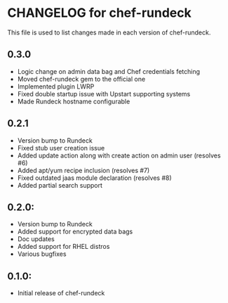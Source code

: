 # CHANGELOG for chef-rundeck

This file is used to list changes made in each version of chef-rundeck.

## 0.3.0

* Logic change on admin data bag and Chef credentials fetching
* Moved chef-rundeck gem to the official one
* Implemented plugin LWRP
* Fixed double startup issue with Upstart supporting systems
* Made Rundeck hostname configurable

## 0.2.1

* Version bump to Rundeck
* Fixed stub user creation issue
* Added update action along with create action on admin user (resolves #6)
* Added apt/yum recipe inclusion (resolves #7)
* Fixed outdated jaas module declaration (resolves #8)
* Added partial search support

## 0.2.0:

* Version bump to Rundeck
* Added support for encrypted data bags
* Doc updates
* Added support for RHEL distros
* Various bugfixes

## 0.1.0:

* Initial release of chef-rundeck
